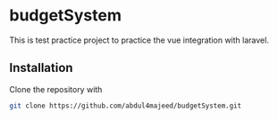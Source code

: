 # budgetSystem
This is test practice project to practice the vue integration with laravel.

## Installation

Clone the repository with 

```bash
git clone https://github.com/abdul4majeed/budgetSystem.git
```